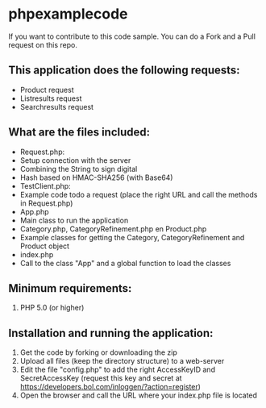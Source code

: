 phpexamplecode
==============
If you want to contribute to this code sample. You can do a Fork and a Pull request on this repo.

This application does the following requests:
------------------------------------------
- Product request
- Listresults request
- Searchresults request


What are the files included:
------------------------------
- Request.php:
 - Setup connection with the server
 - Combining the String to sign digital
 - Hash based on HMAC-SHA256 (with Base64)
- TestClient.php:
 - Example code todo a request (place the right URL and call the methods in Request.php)
- App.php
 - Main class to run the application
- Category.php, CategoryRefinement.php en Product.php
 - Example classes for getting the Category, CategoryRefinement and Product object
- index.php
 - Call to the class "App" and a global function to load the classes


Minimum requirements:
----------
1. PHP 5.0 (or higher)


Installation and running the application:
------------------------------------
1. Get the code by forking or downloading the zip
2. Upload all files (keep the directory structure) to a web-server
3. Edit the file "config.php" to add the right AccessKeyID and SecretAccessKey (request this key and secret at https://developers.bol.com/inloggen/?action=register)
4. Open the browser and call the URL where your index.php file is located